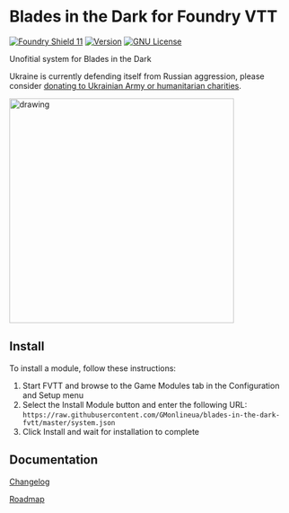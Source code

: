 # Blades in the Dark for Foundry VTT

[![Foundry Shield 11]][Foundry URL]
[![Version]][Version URL]
[![GNU License]][GNU URL]

Unofitial system for Blades in the Dark

Ukraine is currently defending itself from Russian aggression, please consider [donating to Ukrainian Army or humanitarian charities](https://standforukraine.com/).
<p float="left">
  <img src="https://upload.wikimedia.org/wikipedia/commons/4/49/Flag_of_Ukraine.svg" alt="drawing" width="400"/>
</p>

## Install

To install a module, follow these instructions:

1. Start FVTT and browse to the Game Modules tab in the Configuration and Setup menu
2. Select the Install Module button and enter the following URL: `https://raw.githubusercontent.com/GMonlineua/blades-in-the-dark-fvtt/master/system.json`
3. Click Install and wait for installation to complete

## Documentation

[Changelog](https://github.com/GMonlineua/blades-in-the-dark-fvtt/blob/master/CHANGELOG.md)

[Roadmap](https://github.com/GMonlineua/blades-in-the-dark-fvtt/blob/master/ROADMAP.md)

[Foundry Shield 11]: https://img.shields.io/badge/Foundry-11-informational?style=flat-square
[Foundry URL]: https://foundryvtt.com

[Version]: https://img.shields.io/badge/Version-0.1-orange?style=flat-square
[Version URL]: https://github.com/GMonlineua/blades-in-the-dark-fvtt

[GNU License]: https://img.shields.io/badge/License-GNU-green?style=flat-square
[GNU URL]: https://github.com/GMonlineua/blades-in-the-dark-fvtt/blob/master/LICENSE.md
